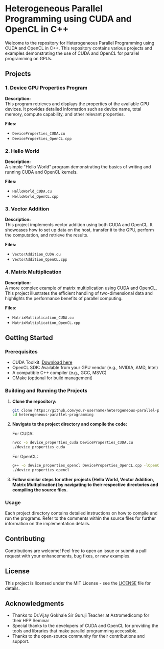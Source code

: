 # Heterogeneous Parallel Programming using CUDA and OpenCL in C++

Welcome to the repository for Heterogeneous Parallel Programming using CUDA and OpenCL in C++. This repository contains various projects and examples demonstrating the use of CUDA and OpenCL for parallel programming on GPUs.

## Projects

### 1. Device GPU Properties Program

**Description:**  
This program retrieves and displays the properties of the available GPU devices. It provides detailed information such as device name, total memory, compute capability, and other relevant properties.

**Files:**
- `DeviceProperties_CUDA.cu`
- `DeviceProperties_OpenCL.cpp`

### 2. Hello World

**Description:**  
A simple "Hello World" program demonstrating the basics of writing and running CUDA and OpenCL kernels.

**Files:**
- `HelloWorld_CUDA.cu`
- `HelloWorld_OpenCL.cpp`

### 3. Vector Addition

**Description:**  
This project implements vector addition using both CUDA and OpenCL. It showcases how to set up data on the host, transfer it to the GPU, perform the computation, and retrieve the results.

**Files:**
- `VectorAddition_CUDA.cu`
- `VectorAddition_OpenCL.cpp`

### 4. Matrix Multiplication

**Description:**  
A more complex example of matrix multiplication using CUDA and OpenCL. This project illustrates the efficient handling of two-dimensional data and highlights the performance benefits of parallel computing.

**Files:**
- `MatrixMultiplication_CUDA.cu`
- `MatrixMultiplication_OpenCL.cpp`

## Getting Started

### Prerequisites

- CUDA Toolkit: [Download here](https://developer.nvidia.com/cuda-downloads)
- OpenCL SDK: Available from your GPU vendor (e.g., NVIDIA, AMD, Intel)
- A compatible C++ compiler (e.g., GCC, MSVC)
- CMake (optional for build management)

### Building and Running the Projects

1. **Clone the repository:**

   ```bash
   git clone https://github.com/your-username/heterogeneous-parallel-programming.git
   cd heterogeneous-parallel-programming
   ```

2. **Navigate to the project directory and compile the code:**

   For CUDA:
   ```bash
   nvcc -o device_properties_cuda DeviceProperties_CUDA.cu
   ./device_properties_cuda
   ```

   For OpenCL:
   ```bash
   g++ -o device_properties_opencl DeviceProperties_OpenCL.cpp -lOpenCL
   ./device_properties_opencl
   ```

3. **Follow similar steps for other projects (Hello World, Vector Addition, Matrix Multiplication) by navigating to their respective directories and compiling the source files.**

### Usage

Each project directory contains detailed instructions on how to compile and run the programs. Refer to the comments within the source files for further information on the implementation details.

## Contributing

Contributions are welcome! Feel free to open an issue or submit a pull request with your enhancements, bug fixes, or new examples.

## License

This project is licensed under the MIT License - see the [LICENSE](LICENSE) file for details.

## Acknowledgments

- Thanks to Dr.Vijay Gokhale Sir Guruji Teacher at Astromedicomp for their HPP Seminar
- Special thanks to the developers of CUDA and OpenCL for providing the tools and libraries that make parallel programming accessible.
- Thanks to the open-source community for their contributions and support.

